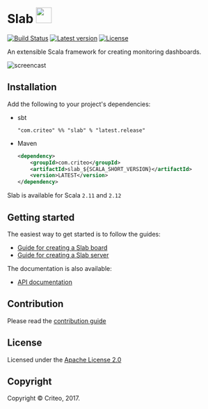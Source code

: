 # Slab <img src="https://criteo.github.io/slab/public/logo.png" height="36">

[![Build Status](https://travis-ci.org/criteo/slab.svg?branch=master)](https://travis-ci.org/criteo/slab)
[![Latest version](https://index.scala-lang.org/criteo/slab/slab/latest.svg)](https://index.scala-lang.org/criteo/slab/slab)
[![License](https://img.shields.io/badge/License-Apache%202.0-blue.svg)](https://opensource.org/licenses/Apache-2.0)


An extensible Scala framework for creating monitoring dashboards.

![screencast](https://criteo.github.io/slab/public/slab.gif)

## Installation

Add the following to your project's dependencies:

- sbt

    `"com.criteo" %% "slab" % "latest.release"`

- Maven

    ```xml
    <dependency>
        <groupId>com.criteo</groupId>
        <artifactId>slab_${SCALA_SHORT_VERSION}</artifactId>
        <version>LATEST</version>
    </dependency>
    ```

Slab is available for Scala `2.11` and `2.12`

## Getting started

The easiest way to get started is to follow the guides:
- [Guide for creating a Slab board](https://criteo.github.com/slab/examples/SimpleBoard.scala.html)
- [Guide for creating a Slab server](https://criteo.github.com/slab/examples/Launcher.scala.html)


The documentation is also available:
- [API documentation](https://criteo.github.com/slab/api/com/criteo/slab)

## Contribution

Please read the [contribution guide](/CONTRIBUTING.md)

## License

Licensed under the [Apache License 2.0](/LICENSE)

## Copyright

Copyright © Criteo, 2017.
